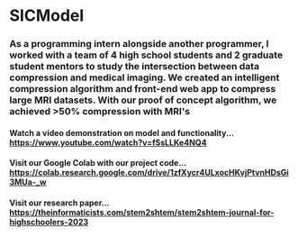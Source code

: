 # SICModel

### As a programming intern alongside another programmer, I worked with a team of 4 high school students and 2 graduate student mentors to study the intersection between data compression and medical imaging. We created an intelligent compression algorithm and front-end web app to compress large MRI datasets. With our proof of concept algorithm, we achieved >50% compression with MRI's

#### Watch a video demonstration on model and functionality... https://www.youtube.com/watch?v=fSsLLKe4NQ4

#### Visit our Google Colab with our project code... https://colab.research.google.com/drive/1zfXycr4ULxocHKvjPtvnHDsGi3MUa-_w

#### Visit our research paper... https://theinformaticists.com/stem2shtem/stem2shtem-journal-for-highschoolers-2023

